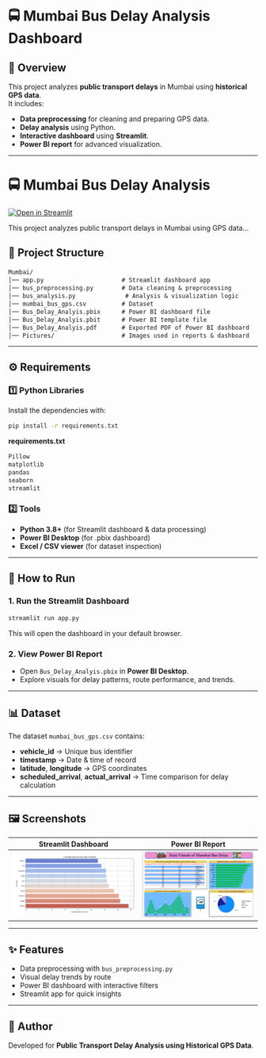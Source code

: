 # 🚍 Mumbai Bus Delay Analysis Dashboard

## 📌 Overview
This project analyzes **public transport delays** in Mumbai using **historical GPS data**.  
It includes:
- **Data preprocessing** for cleaning and preparing GPS data.
- **Delay analysis** using Python.
- **Interactive dashboard** using **Streamlit**.
- **Power BI report** for advanced visualization.

---

# 🚍 Mumbai Bus Delay Analysis

[![Open in Streamlit](https://static.streamlit.io/badges/streamlit_badge_black_white.svg)](https://sujaltankaria1--mumbai-bus-delay-analysis-using-hist-app-hpbtrn.streamlit.app)


This project analyzes public transport delays in Mumbai using GPS data...

## 📂 Project Structure
```
Mumbai/
│── app.py                      # Streamlit dashboard app
│── bus_preprocessing.py        # Data cleaning & preprocessing
│── bus_analysis.py              # Analysis & visualization logic
│── mumbai_bus_gps.csv          # Dataset
│── Bus_Delay_Analyis.pbix      # Power BI dashboard file
│── Bus_Delay_Analyis.pbit      # Power BI template file
│── Bus_Delay_Analyis.pdf       # Exported PDF of Power BI dashboard
│── Pictures/                   # Images used in reports & dashboard
```

---

## ⚙️ Requirements

### 1️⃣ Python Libraries
Install the dependencies with:
```bash
pip install -r requirements.txt
```

**requirements.txt**
```
Pillow
matplotlib
pandas
seaborn
streamlit
```

### 2️⃣ Tools
- **Python 3.8+** (for Streamlit dashboard & data processing)
- **Power BI Desktop** (for .pbix dashboard)
- **Excel / CSV viewer** (for dataset inspection)

---

## 🚀 How to Run

### **1. Run the Streamlit Dashboard**
```bash
streamlit run app.py
```
This will open the dashboard in your default browser.

### **2. View Power BI Report**
- Open `Bus_Delay_Analyis.pbix` in **Power BI Desktop**.
- Explore visuals for delay patterns, route performance, and trends.

---

## 📊 Dataset
The dataset `mumbai_bus_gps.csv` contains:
- **vehicle_id** → Unique bus identifier  
- **timestamp** → Date & time of record  
- **latitude**, **longitude** → GPS coordinates  
- **scheduled_arrival**, **actual_arrival** → Time comparison for delay calculation  

---

## 🖼️ Screenshots
| Streamlit Dashboard | Power BI Report |
|--------------------|-----------------|
| ![Dashboard](Pictures/Figure_1.png) | ![Power BI](Pictures/PowerBi_Dashboard.png) |

---

## ✨ Features
- Data preprocessing with `bus_preprocessing.py`
- Visual delay trends by route
- Power BI dashboard with interactive filters
- Streamlit app for quick insights

---


## 📌 Author
Developed for **Public Transport Delay Analysis using Historical GPS Data**.
